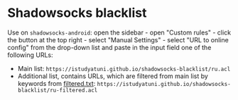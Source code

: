 # Shadowsocks blacklist

Use on `shadowsocks-android`: open the sidebar - open "Custom rules" - click the button at the top right - select "Manual Settings" - select "URL to online config" from the drop-down list and paste in the input field one of the following URLs:

- Main list: `https://istudyatuni.github.io/shadowsocks-blacklist/ru.acl`
- Additional list, contains URLs, which are filtered from main list by keywords from [filtered.txt](filtered.txt): `https://istudyatuni.github.io/shadowsocks-blacklist/ru-filtered.acl`
